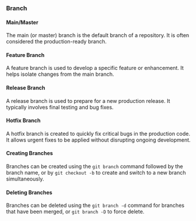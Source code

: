 ### Branch

#### Main/Master
The main (or master) branch is the default branch of a repository. It is often considered the production-ready branch.

#### Feature Branch
A feature branch is used to develop a specific feature or enhancement. It helps isolate changes from the main branch.

#### Release Branch
A release branch is used to prepare for a new production release. It typically involves final testing and bug fixes.

#### Hotfix Branch
A hotfix branch is created to quickly fix critical bugs in the production code. It allows urgent fixes to be applied without disrupting ongoing development.

#### Creating Branches
Branches can be created using the `git branch` command followed by the branch name, or by `git checkout -b` to create and switch to a new branch simultaneously.

#### Deleting Branches
Branches can be deleted using the `git branch -d` command for branches that have been merged, or `git branch -D` to force delete.